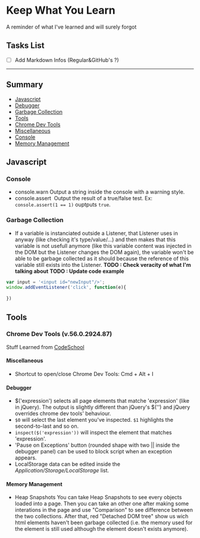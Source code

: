# Keep What You Learn
A reminder of what I've learned and will surely forgot

## Tasks List
- [ ] Add Markdown Infos (Regular&GitHub's ?)

----------------

## Summary
 * [Javascript](#javascript)
  * [Debugger](#javascript-debugger)
  * [Garbage Collection](#javascript-garbage-collection)
* [Tools](#tools)
 * [Chrome Dev Tools](#chrome-dev-tool)
  * [Miscellaneous](#chrome-dev-tool-miscellaneous)
  * [Console](#chrome-dev-tool-console)
  * [Memory Management](#chrome-dev-tool-memory)


<a id="javascript"></a>
## Javascript

<a id="javascript-console"></a>
### Console
  - console.warn
  Output a string inside the console with a warning style.
  - console.assert
  Output the result of a true/false test. Ex: `console.assert(1 == 1)` ouptputs `true`.
  
<a id="javascript-garbage-collection"></a>
### Garbage Collection
 - If a variable is instanciated outside a Listener, that Listener uses in anyway (like checking it's type/value/...) and then makes that this variable is not usefull anymore (like this variable content was injected in the DOM but the Listener changes the DOM again), the variable won't be able to be garbage collected as it should because the reference of this variable still exists into the Listener.
 **TODO : Check veracity of what I'm talking about**
 **TODO : Update code example**
 ```javascript
 var input = '<input id="newInput"/>';
 window.addEventListener('click', function(e){
  
 })
 ``` 

<a id="tools"></a>
## Tools

<a id="chrome-dev-tool"></a>
### Chrome Dev Tools (v.56.0.2924.87)
Stuff Learned from [CodeSchool](http://discover-devtools.codeschool.com)

<a id="chrome-dev-tool-miscellaneous"></a>
#### Miscellaneous
- Shortcut to open/close Chrome Dev Tools: Cmd + Alt + I

<a id="chrome-dev-tool-debugger"></a>
#### Debugger
- $('expression') selects all page elements that matche 'expression' (like in jQuery). The output is slightly different than jQuery's $('') and jQuery overrides chrome dev tools' behaviour.
- `$0` will select the last element you've inspected. `$1` highlights the second-to-last and so on.
- `inspect($('expression'))` will inspect the element that matches 'expression'. 
- 'Pause on Exceptions' button (rounded shape with two || inside the debugger panel) can be used to block script when an exception appears.
- LocalStorage data can be edited inside the *Application/Storage/LocalStorage* list.

<a id="chrome-dev-tool-memory"></a>
#### Memory Management
- Heap Snapshots
 You can take Heap Snapshots to see every objects loaded into a page. Then you can take an other one after making some interations in the page and use "Comparison" to see difference between the two collections.
 After that, red "Detached DOM tree" show us wich html elements haven't been garbage collected (i.e. the memory used for the element is still used although the element doesn't exists anymore).
